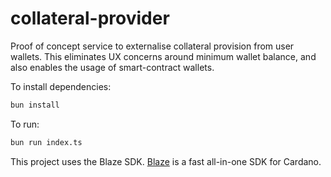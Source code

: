 # collateral-provider

Proof of concept service to externalise collateral provision from user wallets.
This eliminates UX concerns around minimum wallet balance, and also enables the usage of smart-contract wallets.

To install dependencies:

```bash
bun install
```

To run:

```bash
bun run index.ts
```

This project uses the Blaze SDK. [Blaze](https://blaze.butane.dev) is a fast all-in-one SDK for Cardano.